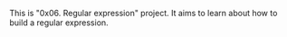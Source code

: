 This is "0x06. Regular expression" project.
It aims to learn about how to build a regular expression.
